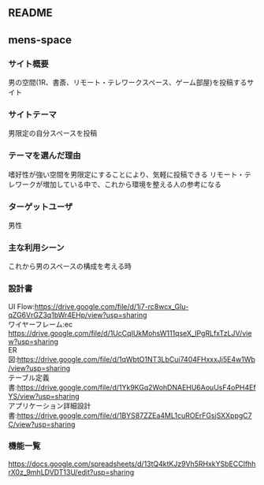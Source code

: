 ## README

## mens-space

### サイト概要
男の空間(1R、書斎、リモート・テレワークスペース、ゲーム部屋)を投稿するサイト

### サイトテーマ
男限定の自分スペースを投稿

### テーマを選んだ理由
嗜好性が強い空間を男限定にすることにより、気軽に投稿できる
リモート・テレワークが増加している中で、これから環境を整える人の参考になる

### ターゲットユーザ
男性

### 主な利用シーン
これから男のスペースの構成を考える時

### 設計書
UI Flow:https://drive.google.com/file/d/1j7-rc8wcx_GIu-qZG6VrGZ3q1bWr4EHp/view?usp=sharing  
ワイヤーフレーム:ec https://drive.google.com/file/d/1UcCqIUkMohsW111qseX_IPgRLfxTzLJV/view?usp=sharing  
ER図:https://drive.google.com/file/d/1qWbtO1NT3LbCui7404FHxxxJi5E4w1Wb/view?usp=sharing  
テーブル定義書:https://drive.google.com/file/d/1Yk9KGq2WohDNAEHU6AouUsF4oPH4EfYS/view?usp=sharing  
アプリケーション詳細設計書:https://drive.google.com/file/d/1BYS87ZZEa4ML1cuROErFGsjSXXppgC7C/view?usp=sharing  
### 機能一覧
https://docs.google.com/spreadsheets/d/13tQ4ktKJz9Vh5RHxkYSbECCIfhhrX0z_9mhLDVDT13U/edit?usp=sharing


